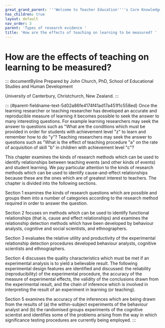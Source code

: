 ```yaml
---
great_grand_parent: '''Welcome to Teacher Education''''s Core Knowledge and Skills.'''
has_children: true
layout: default
nav_order: 3
parent: 'Types of research evidence '
title: 'How are the effects of teaching on learning to be measured? '
---
```

# How are the effects of teaching on learning to be measured? 


::: documentByline
Prepared by John Church, PhD, School of Educational Studies and Human
Development

University of Canterbury, Christchurch, New Zealand.
:::

::: {#parent-fieldname-text-5d02a86fe4174f41ad17a451f1c558ed}
Once the learning researcher or teaching researcher has developed an
accurate and reproducible measure of learning it becomes possible to
seek the answer to many interesting questions. For example learning
researchers may seek the answer to questions such as "What are the
conditions which must be provided in order for students with achievement
level "z" to learn and remember how to do "y"? Teaching researchers may
seek the answer to questions such as "What is the effect of teaching
procedure "a" on the rate of acquisition of skill "b" in children with
achievement level "c"?

This chapter examines the kinds of research methods which can be used to
identify relationships between teaching events (and other kinds of
events) and student learning. We pay particular attention to the kinds
of research methods which can be used to identify cause-and-effect
relationships because these are the ones which are of greatest interest
to teachers. The chapter is divided into the following sections.

Section 1 examines the kinds of research questions which are possible
and groups them into a number of categories according to the research
method required in order to answer the question.

Section 2 focuses on methods which can be used to identify functional
relationships (that is, cause and effect relationships) and examines the
relationship detection methods which have been developed by behaviour
analysts, cognitive and social scientists, and ethnographers.

Section 3 evaluates the relative utility and productivity of the
experimental relationship detection procedures developed behaviour
analysts, cognitive scientists and ethnographers.

Section 4 discusses the quality characteristics which must be met if an
experimental analysis is to yield a believable result. The following
experimental design features are identified and discussed: the
reliability (reproducibility) of the experimental procedure, the
accuracy of the measure of experimental effects, the validity of the
conclusions drawn from the experimental result, and the chain of
inference which is involved in interpreting the result of an experiment
in learning (or teaching).

Section 5 examines the accuracy of the inferences which are being drawn
from the results of (a) the within-subject experiments of the behaviour
analyst and (b) the randomised groups experiments of the cognitive
scientist and identifies some of the problems arising from the way in
which significance testing procedures are currently being employed.
:::
